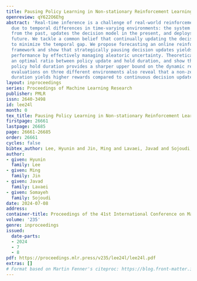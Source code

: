 ```yaml
---
title: Pausing Policy Learning in Non-stationary Reinforcement Learning
openreview: qY622O6Ehg
abstract: 'Real-time inference is a challenge of real-world reinforcement learning
  due to temporal differences in time-varying environments: the system collects data
  from the past, updates the decision model in the present, and deploys it in the
  future. We tackle a common belief that continually updating the decision is optimal
  to minimize the temporal gap. We propose forecasting an online reinforcement learning
  framework and show that strategically pausing decision updates yields better overall
  performance by effectively managing aleatoric uncertainty. Theoretically, we compute
  an optimal ratio between policy update and hold duration, and show that a non-zero
  policy hold duration provides a sharper upper bound on the dynamic regret. Our experimental
  evaluations on three different environments also reveal that a non-zero policy hold
  duration yields higher rewards compared to continuous decision updates.'
layout: inproceedings
series: Proceedings of Machine Learning Research
publisher: PMLR
issn: 2640-3498
id: lee24l
month: 0
tex_title: Pausing Policy Learning in Non-stationary Reinforcement Learning
firstpage: 26661
lastpage: 26685
page: 26661-26685
order: 26661
cycles: false
bibtex_author: Lee, Hyunin and Jin, Ming and Lavaei, Javad and Sojoudi, Somayeh
author:
- given: Hyunin
  family: Lee
- given: Ming
  family: Jin
- given: Javad
  family: Lavaei
- given: Somayeh
  family: Sojoudi
date: 2024-07-08
address:
container-title: Proceedings of the 41st International Conference on Machine Learning
volume: '235'
genre: inproceedings
issued:
  date-parts:
  - 2024
  - 7
  - 8
pdf: https://proceedings.mlr.press/v235/lee24l/lee24l.pdf
extras: []
# Format based on Martin Fenner's citeproc: https://blog.front-matter.io/posts/citeproc-yaml-for-bibliographies/
---
```

